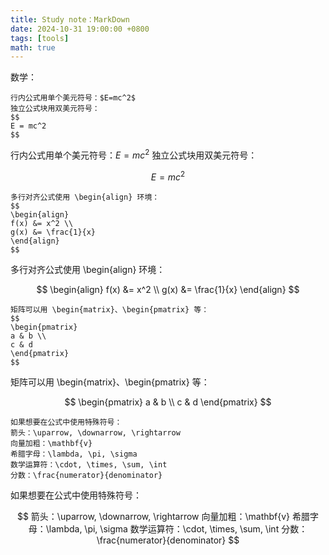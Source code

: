 ```yaml
---
title: Study note：MarkDown
date: 2024-10-31 19:00:00 +0800
tags: [tools]   
math: true  
---
```

数学：

~~~
行内公式用单个美元符号：$E=mc^2$
独立公式块用双美元符号：
$$
E = mc^2
$$
~~~

行内公式用单个美元符号：$E=mc^2$
独立公式块用双美元符号：

$$
E = mc^2
$$

~~~
多行对齐公式使用 \begin{align} 环境：
$$
\begin{align}
f(x) &= x^2 \\
g(x) &= \frac{1}{x}
\end{align}
$$
~~~

多行对齐公式使用 \begin{align} 环境：

$$
\begin{align}
f(x) &= x^2 \\
g(x) &= \frac{1}{x}
\end{align}
$$

~~~
矩阵可以用 \begin{matrix}、\begin{pmatrix} 等：
$$
\begin{pmatrix}
a & b \\
c & d
\end{pmatrix}
$$
~~~

矩阵可以用 \begin{matrix}、\begin{pmatrix} 等：

$$
\begin{pmatrix}
a & b \\
c & d
\end{pmatrix}
$$

~~~
如果想要在公式中使用特殊符号：
箭头：\uparrow, \downarrow, \rightarrow
向量加粗：\mathbf{v}
希腊字母：\lambda, \pi, \sigma
数学运算符：\cdot, \times, \sum, \int
分数：\frac{numerator}{denominator}
~~~

如果想要在公式中使用特殊符号：

$$
箭头：\uparrow, \downarrow, \rightarrow
向量加粗：\mathbf{v}
希腊字母：\lambda, \pi, \sigma
数学运算符：\cdot, \times, \sum, \int
分数：\frac{numerator}{denominator}
$$